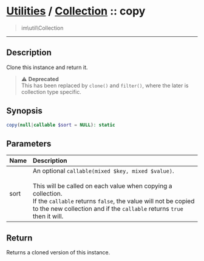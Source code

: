 # [Utilities](util.md) / [Collection](util-Collection.md) :: copy
 > im\util\Collection
____

## Description
Clone this instance and return it.

> :warning: **Deprecated**  
> This has been replaced by `clone()` and `filter()`, where the later is collection type specific.  

## Synopsis
```php
copy(null|callable $sort = NULL): static
```

## Parameters
| Name | Description |
| :--- | :---------- |
| sort | An optional `callable(mixed $key, mixed $value)`.<br /><br />This will be called on each value when copying a collection.<br />If the `callable` returns `false`, the value will not be copied<br />to the new collection and if the `callable` returns `true` then it will. |

## Return
Returns a cloned version of this instance.
